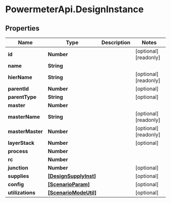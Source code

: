 # PowermeterApi.DesignInstance

## Properties

Name | Type | Description | Notes
------------ | ------------- | ------------- | -------------
**id** | **Number** |  | [optional] [readonly] 
**name** | **String** |  | 
**hierName** | **String** |  | [optional] [readonly] 
**parentId** | **Number** |  | [optional] 
**parentType** | **String** |  | [optional] 
**master** | **Number** |  | 
**masterName** | **String** |  | [optional] [readonly] 
**masterMaster** | **Number** |  | [optional] [readonly] 
**layerStack** | **Number** |  | [optional] 
**process** | **Number** |  | 
**rc** | **Number** |  | 
**junction** | **Number** |  | [optional] 
**supplies** | [**[DesignSupplyInst]**](DesignSupplyInst.md) |  | [optional] 
**config** | [**[ScenarioParam]**](ScenarioParam.md) |  | [optional] 
**utilizations** | [**[ScenarioModeUtil]**](ScenarioModeUtil.md) |  | [optional] 



